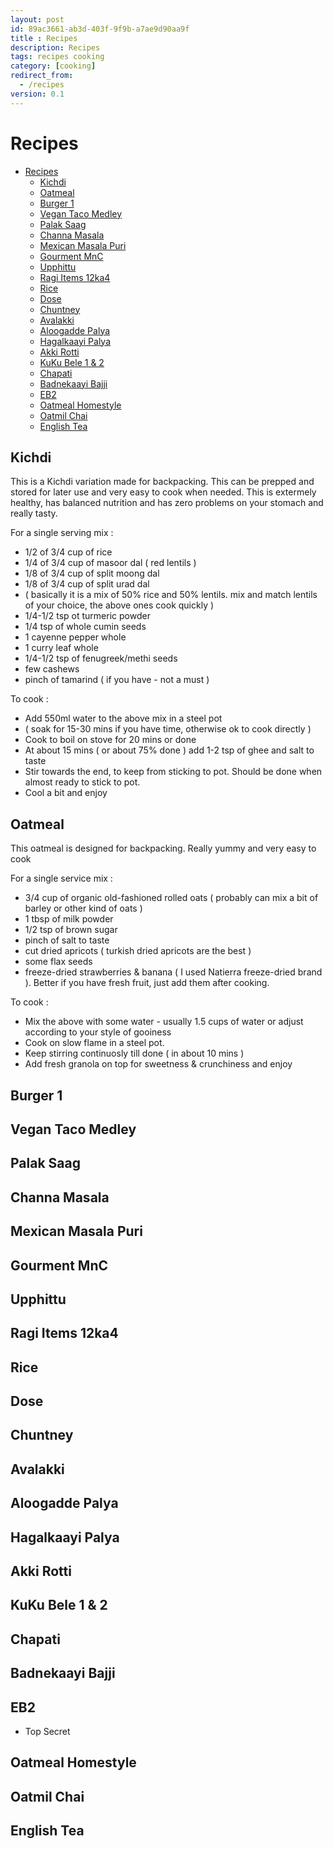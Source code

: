 ```yaml
---
layout: post
id: 89ac3661-ab3d-403f-9f9b-a7ae9d90aa9f 
title : Recipes 
description: Recipes 
tags: recipes cooking 
category: [cooking]
redirect_from:
  - /recipes
version: 0.1
---
```


# Recipes

- [Recipes](#recipes)
  - [Kichdi](#kichdi)
  - [Oatmeal](#oatmeal)
  - [Burger 1](#burger-1)
  - [Vegan Taco Medley](#vegan-taco-medley)
  - [Palak Saag](#palak-saag)
  - [Channa Masala](#channa-masala)
  - [Mexican Masala Puri](#mexican-masala-puri)
  - [Gourment MnC](#gourment-mnc)
  - [Upphittu](#upphittu)
  - [Ragi Items 12ka4](#ragi-items-12ka4)
  - [Rice](#rice)
  - [Dose](#dose)
  - [Chuntney](#chuntney)
  - [Avalakki](#avalakki)
  - [Aloogadde Palya](#aloogadde-palya)
  - [Hagalkaayi Palya](#hagalkaayi-palya)
  - [Akki Rotti](#akki-rotti)
  - [KuKu Bele 1 & 2](#kuku-bele-1--2)
  - [Chapati](#chapati)
  - [Badnekaayi Bajji](#badnekaayi-bajji)
  - [EB2](#eb2)
  - [Oatmeal Homestyle](#oatmeal-homestyle)
  - [Oatmil Chai](#oatmil-chai)
  - [English Tea](#english-tea)

## Kichdi

This is a Kichdi variation made for backpacking. This can be prepped and stored for later use and very easy to cook when needed. This is extermely healthy, has balanced nutrition and has zero problems on your stomach and really tasty.

For a single serving mix : 
- 1/2 of 3/4 cup of rice
- 1/4 of 3/4 cup of masoor dal ( red lentils )
- 1/8 of 3/4 cup of split moong dal
- 1/8 of 3/4 cup of split urad dal
- ( basically it is a mix of 50% rice and 50% lentils. mix and match lentils of your choice, the above ones cook quickly )
- 1/4-1/2 tsp ot turmeric powder
- 1/4 tsp of whole cumin seeds
- 1 cayenne pepper whole
- 1 curry leaf whole
- 1/4-1/2 tsp of fenugreek/methi seeds
- few cashews
- pinch of tamarind ( if you have - not a must )

To cook :
- Add 550ml water to the above mix in a steel pot
- ( soak for 15-30 mins if you have time, otherwise ok to cook directly )
- Cook to boil on stove for 20 mins or done 
- At about 15 mins ( or about 75% done ) add 1-2 tsp of ghee and salt to taste
- Stir towards the end, to keep from sticking to pot. Should be done when almost ready to stick to pot.
- Cool a bit and enjoy

## Oatmeal

This oatmeal is designed for backpacking. Really yummy and very easy to cook

For a single service mix : 
- 3/4 cup of organic old-fashioned rolled oats ( probably can mix a bit of barley or other kind of oats )
- 1 tbsp of milk powder
- 1/2 tsp of brown sugar
- pinch of salt to taste
- cut dried apricots ( turkish dried apricots are the best )
- some flax seeds
- freeze-dried strawberries & banana ( I used Natierra freeze-dried brand ). Better if you have fresh fruit, just add them after cooking.

To cook : 
- Mix the above with some water - usually 1.5 cups of water or adjust according to your style of gooiness
- Cook on slow flame in a steel pot. 
- Keep stirring continuosly till done ( in about 10 mins )
- Add fresh granola on top for sweetness & crunchiness and enjoy

## Burger 1

## Vegan Taco Medley

## Palak Saag

## Channa Masala

## Mexican Masala Puri

## Gourment MnC

## Upphittu

## Ragi Items 12ka4

## Rice

## Dose

## Chuntney

## Avalakki

## Aloogadde Palya

## Hagalkaayi Palya

## Akki Rotti

## KuKu Bele 1 & 2

## Chapati

## Badnekaayi Bajji

## EB2 
- Top Secret

## Oatmeal Homestyle

## Oatmil Chai

## English Tea